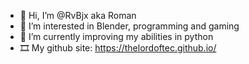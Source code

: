 - 👋 Hi, I’m @RvBjx aka Roman
- 👀 I’m interested in Blender, programming and gaming
- 🌱 I’m currently improving my abilities in python
- 🎞 My github site: https://thelordoftec.github.io/
